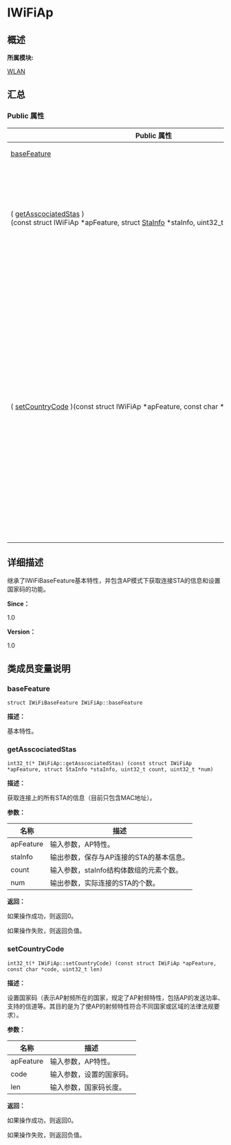 # IWiFiAp


## **概述**

**所属模块:**

[WLAN](_w_l_a_n.md)


## **汇总**


### Public 属性

  | Public&nbsp;属性 | 描述 | 
| -------- | -------- |
| [baseFeature](#basefeature) | 基本特性。 | 
| (&nbsp;[getAsscociatedStas](#getasscociatedstas)&nbsp;)(const&nbsp;struct&nbsp;IWiFiAp&nbsp;\*apFeature,&nbsp;struct&nbsp;[StaInfo](_sta_info.md)&nbsp;\*staInfo,&nbsp;uint32_t&nbsp;count,&nbsp;uint32_t&nbsp;\*num) | 获取连接上的所有STA的信息（目前只包含MAC地址）。&nbsp;[更多...](#getasscociatedstas) | 
| (&nbsp;[setCountryCode](#setcountrycode)&nbsp;)(const&nbsp;struct&nbsp;IWiFiAp&nbsp;\*apFeature,&nbsp;const&nbsp;char&nbsp;\*code,&nbsp;uint32_t&nbsp;len) | 设置国家码（表示AP射频所在的国家，规定了AP射频特性，包括AP的发送功率、支持的信道等。其目的是为了使AP的射频特性符合不同国家或区域的法律法规要求）。&nbsp;[更多...](#setcountrycode) | 


## **详细描述**

继承了IWiFiBaseFeature基本特性，并包含AP模式下获取连接STA的信息和设置国家码的功能。

**Since：**

1.0

**Version：**

1.0


## **类成员变量说明**


### baseFeature

  
```
struct IWiFiBaseFeature IWiFiAp::baseFeature
```

**描述：**

基本特性。


### getAsscociatedStas

  
```
int32_t(* IWiFiAp::getAsscociatedStas) (const struct IWiFiAp *apFeature, struct StaInfo *staInfo, uint32_t count, uint32_t *num)
```

**描述：**

获取连接上的所有STA的信息（目前只包含MAC地址）。

**参数：**

  | 名称 | 描述 | 
| -------- | -------- |
| apFeature | 输入参数，AP特性。 | 
| staInfo | 输出参数，保存与AP连接的STA的基本信息。 | 
| count | 输入参数，staInfo结构体数组的元素个数。 | 
| num | 输出参数，实际连接的STA的个数。 | 

**返回：**

如果操作成功，则返回0。

如果操作失败，则返回负值。


### setCountryCode

  
```
int32_t(* IWiFiAp::setCountryCode) (const struct IWiFiAp *apFeature, const char *code, uint32_t len)
```

**描述：**

设置国家码（表示AP射频所在的国家，规定了AP射频特性，包括AP的发送功率、支持的信道等。其目的是为了使AP的射频特性符合不同国家或区域的法律法规要求）。

**参数：**

  | 名称 | 描述 | 
| -------- | -------- |
| apFeature | 输入参数，AP特性。 | 
| code | 输入参数，设置的国家码。 | 
| len | 输入参数，国家码长度。 | 

**返回：**

如果操作成功，则返回0。

如果操作失败，则返回负值。
